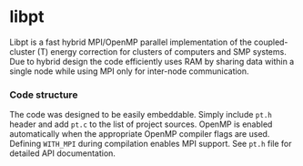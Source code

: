 # libpt

Libpt is a fast hybrid MPI/OpenMP parallel implementation of the
coupled-cluster (T) energy correction for clusters of computers and SMP
systems. Due to hybrid design the code efficiently uses RAM by sharing data
within a single node while using MPI only for inter-node communication.

### Code structure

The code was designed to be easily embeddable. Simply include `pt.h` header and
add `pt.c` to the list of project sources. OpenMP is enabled automatically when
the appropriate OpenMP compiler flags are used. Defining `WITH_MPI` during
compilation enables MPI support. See `pt.h` file for detailed API
documentation.
